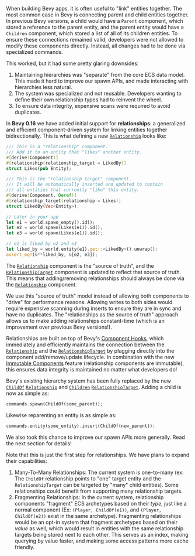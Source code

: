 When building Bevy apps, it is often useful to "link" entities together. The most common case in Bevy is connecting parent and child entities together. In previous Bevy versions, a child would have a `Parent` component, which stored a reference to the parent entity, and the parent entity would have a `Children` component, which stored a list of all of its children entities. To ensure these connections remained valid, developers were not allowed to modify these components directly. Instead, all changes had to be done via specialized commands.

This worked, but it had some pretty glaring downsides:

1. Maintaining hierarchies was "separate" from the core ECS data model. This made it hard to improve our spawn APIs, and made interacting with hierarchies less natural.
2. The system was specialized and not reusable. Developers wanting to define their own relationship types had to reinvent the wheel.
3. To ensure data integrity, expensive scans were required to avoid duplicates.

In **Bevy 0.16** we have added initial support for **relationships**: a generalized and efficient component-driven system for linking entities together bidirectionally. This is what defining a new [`Relationship`] looks like:

```rust
/// This is a "relationship" component.
/// Add it to an entity that "likes" another entity.
#[derive(Component)]
#[relationship(relationship_target = LikedBy)]
struct Likes(pub Entity);

/// This is the "relationship target" component.
/// It will be automatically inserted and updated to contain
/// all entities that currently "like" this entity.
#[derive(Component, Deref)]
#[relationship_target(relationship = Likes)]
struct LikedBy(Vec<Entity>);

// Later in your app
let e1 = world.spawn_empty().id();
let e2 = world.spawn(Likes(e1)).id();
let e3 = world.spawn(Likes(e1)).id();

// e1 is liked by e2 and e3 
let liked_by = world.entity(e1).get::<LikedBy>().unwrap();
assert_eq!(&**liked_by, &[e2, e3]);
```

The [`Relationship`] component is the "source of truth", and the [`RelationshipTarget`] component is updated to reflect that source of truth. This means that adding/removing relationships should always be done via the [`Relationship`] component.

We use this "source of truth" model instead of allowing both components to "drive" for performance reasons. Allowing writes to both sides would require expensive scanning during inserts to ensure they are in sync and have no duplicates. The "relationships as the source of truth" approach allows us to make adding relationships constant-time (which is an improvement over previous Bevy versions!).

Relationships are built on top of Bevy's [Component Hooks](/news/bevy-0-14/#ecs-hooks-and-observers), which immediately and efficiently maintains the connection between the [`Relationship`] and the [`RelationshipTarget`] by plugging directly into the component add/remove/update lifecycle. In combination with the new [Immutable Components](#immutable-components) feature (relationship components are immutable), this ensures data integrity is maintained no matter what developers do!

Bevy's existing hierarchy system has been fully replaced by the new [`ChildOf`] [`Relationship`] and [`Children`] [`RelationshipTarget`]. Adding a child is now as simple as:

```rust
commands.spawn(ChildOf(some_parent));
```

Likewise reparenting an entity is as simple as:

```rust
commands.entity(some_entity).insert(ChildOf(new_parent));
```

We also took this chance to improve our spawn APIs more generally. Read the next section for details!

Note that this is just the first step for relationships. We have plans to expand their capabilities:

1. Many-To-Many Relationships: The current system is one-to-many (ex: The `ChildOf` relationship points to "one" target entity and the `RelationshipTarget` can be targeted by "many" child entities). Some relationships could benefit from supporting many relationship targets.
2. Fragmenting Relationships: In the current system, relationship components "fragment" ECS archetypes based on their _type_, just like a normal component (Ex: `(Player, ChildOf(e1))`, and `(Player, ChildOf(e2))` exist in the same archetype). Fragmenting relationships would be an opt-in system that fragment archetypes based on their _value_ as well, which would result in entities with the same relationship targets being stored next to each other. This serves as an index, making querying by value faster, and making some access patterns more cache friendly.

[`Relationship`]: https://dev-docs.bevyengine.org/bevy/ecs/relationship/trait.Relationship.html
[`RelationshipTarget`]: https://dev-docs.bevyengine.org/bevy/prelude/trait.RelationshipTarget.html
[`ChildOf`]: https://dev-docs.bevyengine.org/bevy/prelude/struct.ChildOf.html
[`Children`]: https://dev-docs.bevyengine.org/bevy/ecs/hierarchy/struct.Children.html
